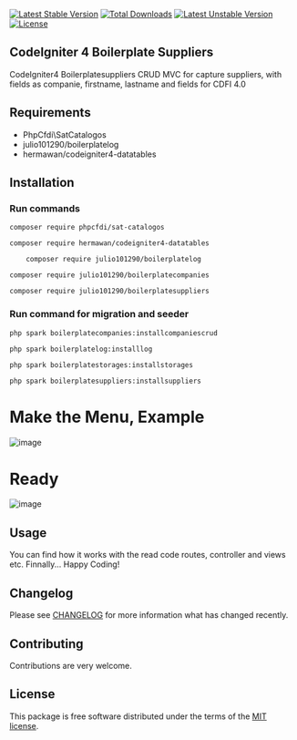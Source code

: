 [![Latest Stable Version](https://poser.okvpn.org/julio101290/boilerplatesuppliers/v/stable)](https://packagist.org/packages/julio101290/boilerplatesuppliers) [![Total Downloads](https://poser.okvpn.org/julio101290/boilerplatesuppliers/downloads)](https://packagist.org/packages/julio101290/boilerplatesuppliers) [![Latest Unstable Version](https://poser.okvpn.org/julio101290/boilerplatesuppliers/v/unstable)](https://packagist.org/packages/julio101290/boilerplatesuppliers) [![License](https://poser.okvpn.org/julio101290/boilerplatesuppliers/license)](https://packagist.org/packages/julio101290/boilerplatesuppliers)

## CodeIgniter 4 Boilerplate Suppliers
CodeIgniter4 Boilerplatesuppliers CRUD MVC for capture suppliers, with fields as companie, firstname, lastname and fields for CDFI 4.0


## Requirements
* PhpCfdi\SatCatalogos
* julio101290/boilerplatelog
* hermawan/codeigniter4-datatables

## Installation

### Run commands
	
 	composer require phpcfdi/sat-catalogos

   	composer require hermawan/codeigniter4-datatables

    	composer require julio101290/boilerplatelog

	composer require julio101290/boilerplatecompanies

  	composer require julio101290/boilerplatesuppliers

### Run command for migration and seeder

	php spark boilerplatecompanies:installcompaniescrud

 	php spark boilerplatelog:installlog

  	php spark boilerplatestorages:installstorages

	php spark boilerplatesuppliers:installsuppliers

# Make the Menu, Example

![image](https://github.com/user-attachments/assets/f8087b9b-48db-45ce-bd39-ffd3bd42af04)


# Ready

![image](https://github.com/user-attachments/assets/5a1166a2-dcf3-4fc8-a64d-b8fdef71c80f)


Usage
-----
You can find how it works with the read code routes, controller and views etc. Finnally... Happy Coding!

Changelog
--------
Please see [CHANGELOG](CHANGELOG.md) for more information what has changed recently.

Contributing
------------
Contributions are very welcome.

License
-------

This package is free software distributed under the terms of the [MIT license](LICENSE.md).
